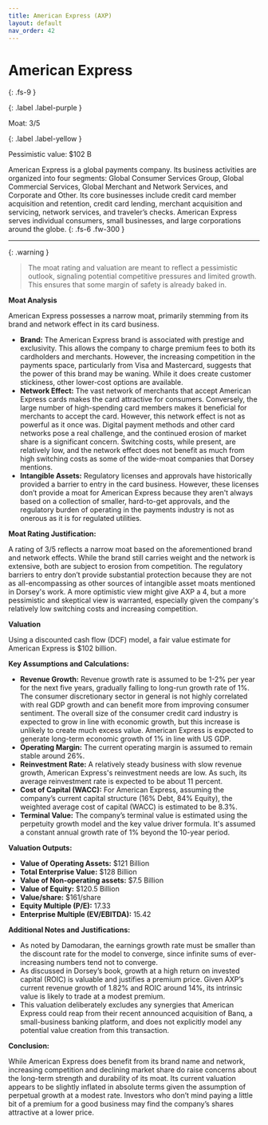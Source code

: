 ```yaml
---
title: American Express (AXP)
layout: default
nav_order: 42
---
```


# American Express
{: .fs-9 }

{: .label .label-purple }

Moat: 3/5

{: .label .label-yellow }

Pessimistic value: $102 B

American Express is a global payments company. Its business activities are organized into four segments: Global Consumer Services Group, Global Commercial Services, Global Merchant and Network Services, and Corporate and Other. Its core businesses include credit card member acquisition and retention, credit card lending, merchant acquisition and servicing, network services, and traveler’s checks.  American Express serves individual consumers, small businesses, and large corporations around the globe.
{: .fs-6 .fw-300 }

---

{: .warning } 
>The moat rating and valuation are meant to reflect a pessimistic outlook, signaling potential competitive pressures and limited growth. This ensures that some margin of safety is already baked in.


**Moat Analysis**

American Express possesses a narrow moat, primarily stemming from its brand and network effect in its card business.

* **Brand:** The American Express brand is associated with prestige and exclusivity. This allows the company to charge premium fees to both its cardholders and merchants. However, the increasing competition in the payments space, particularly from Visa and Mastercard, suggests that the power of this brand may be waning.  While it does create customer stickiness, other lower-cost options are available.
* **Network Effect:**  The vast network of merchants that accept American Express cards makes the card attractive for consumers. Conversely, the large number of high-spending card members makes it beneficial for merchants to accept the card. However, this network effect is not as powerful as it once was.  Digital payment methods and other card networks pose a real challenge, and the continued erosion of market share is a significant concern. Switching costs, while present, are relatively low, and the network effect does not benefit as much from high switching costs as some of the wide-moat companies that Dorsey mentions.
* **Intangible Assets:** Regulatory licenses and approvals have historically provided a barrier to entry in the card business.  However, these licenses don’t provide a moat for American Express because they aren't always based on a collection of smaller, hard-to-get approvals, and the regulatory burden of operating in the payments industry is not as onerous as it is for regulated utilities.

**Moat Rating Justification:**

A rating of 3/5 reflects a narrow moat based on the aforementioned brand and network effects. While the brand still carries weight and the network is extensive, both are subject to erosion from competition.  The regulatory barriers to entry don’t provide substantial protection because they are not as all-encompassing as other sources of intangible asset moats mentioned in Dorsey's work. A more optimistic view might give AXP a 4, but a more pessimistic and skeptical view is warranted, especially given the company's relatively low switching costs and increasing competition.


**Valuation**

Using a discounted cash flow (DCF) model, a fair value estimate for American Express is $102 billion.

**Key Assumptions and Calculations:**

* **Revenue Growth:**  Revenue growth rate is assumed to be 1-2% per year for the next five years, gradually falling to long-run growth rate of 1%. The consumer discretionary sector in general is not highly correlated with real GDP growth and can benefit more from improving consumer sentiment. The overall size of the consumer credit card industry is expected to grow in line with economic growth, but this increase is unlikely to create much excess value. American Express is expected to generate long-term economic growth of 1% in line with US GDP.
* **Operating Margin:**  The current operating margin is assumed to remain stable around 26%.
* **Reinvestment Rate:**  A relatively steady business with slow revenue growth, American Express's reinvestment needs are low. As such, its average reinvestment rate is expected to be about 11 percent.
* **Cost of Capital (WACC):**  For American Express, assuming the company’s current capital structure (16% Debt, 84% Equity), the weighted average cost of capital (WACC) is estimated to be 8.3%.
* **Terminal Value:** The company’s terminal value is estimated using the perpetuity growth model and the key value driver formula. It's assumed a constant annual growth rate of 1% beyond the 10-year period.

**Valuation Outputs:**

* **Value of Operating Assets:** $121 Billion
* **Total Enterprise Value:** $128 Billion
* **Value of Non-operating assets:** $7.5 Billion
* **Value of Equity:** $120.5 Billion
* **Value/share:** $161/share
* **Equity Multiple (P/E):** 17.33
* **Enterprise Multiple (EV/EBITDA):** 15.42

**Additional Notes and Justifications:**

* As noted by Damodaran, the earnings growth rate must be smaller than the discount rate for the model to converge, since infinite sums of ever-increasing numbers tend not to converge.
* As discussed in Dorsey’s book, growth at a high return on invested capital (ROIC) is valuable and justifies a premium price. Given AXP’s current revenue growth of 1.82% and ROIC around 14%, its intrinsic value is likely to trade at a modest premium.
* This valuation deliberately excludes any synergies that American Express could reap from their recent announced acquisition of Banq, a small-business banking platform, and does not explicitly model any potential value creation from this transaction.



**Conclusion:**

While American Express does benefit from its brand name and network, increasing competition and declining market share do raise concerns about the long-term strength and durability of its moat. Its current valuation appears to be slightly inflated in absolute terms given the assumption of perpetual growth at a modest rate. Investors who don’t mind paying a little bit of a premium for a good business may find the company’s shares attractive at a lower price.
